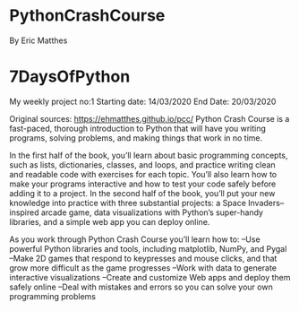# PythonCrashCourse
By Eric Matthes
# 7DaysOfPython
My weekly project no:1
Starting date: 14/03/2020
End Date: 20/03/2020

Original sources: https://ehmatthes.github.io/pcc/
Python Crash Course is a fast-paced, thorough introduction to Python that will have you writing programs, solving problems, and making things that work in no time.

In the first half of the book, you’ll learn about basic programming concepts, such as lists, dictionaries, classes, and loops, and practice writing clean and readable code with exercises for each topic. You’ll also learn how to make your programs interactive and how to test your code safely before adding it to a project. In the second half of the book, you’ll put your new knowledge into practice with three substantial projects: a Space Invaders–inspired arcade game, data visualizations with Python’s super-handy libraries, and a simple web app you can deploy online.

As you work through Python Crash Course you’ll learn how to:
–Use powerful Python libraries and tools, including matplotlib, NumPy, and Pygal
–Make 2D games that respond to keypresses and mouse clicks, and that grow more difficult as the game progresses
–Work with data to generate interactive visualizations
–Create and customize Web apps and deploy them safely online
–Deal with mistakes and errors so you can solve your own programming problems

